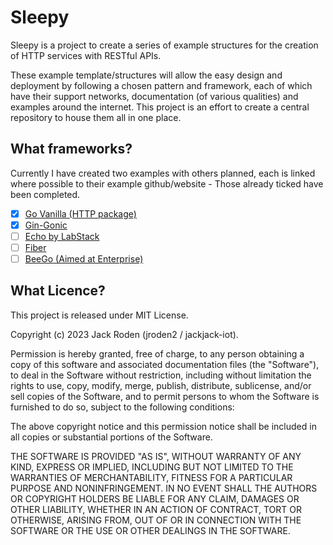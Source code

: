 
# Sleepy
Sleepy is a project to create a series of example structures for the creation of HTTP services with RESTful APIs.

These example template/structures will allow the easy design and deployment by following a chosen pattern and framework, each of which have their support networks, documentation (of various qualities) and examples around the internet. This project is an effort to create a central repository to house them all in one place.

## What frameworks?
Currently I have created two examples with others planned, each is linked where possible to their example github/website - Those already ticked have been completed.
 - [x] [Go Vanilla (HTTP package)](https://cs.opensource.google/go/go)
 - [x] [Gin-Gonic](https://github.com/gin-gonic/gin)
 - [ ] [Echo by LabStack](https://github.com/labstack/echo)
 - [ ] [Fiber](https://github.com/gofiber/fiber)
 - [ ] [BeeGo (Aimed at Enterprise)](https://github.com/beego/beego)

## What Licence?
This project is released under MIT License.

Copyright (c) 2023 Jack Roden (jroden2 / jackjack-iot).

Permission is hereby granted, free of charge, to any person obtaining a copy
of this software and associated documentation files (the "Software"), to deal
in the Software without restriction, including without limitation the rights
to use, copy, modify, merge, publish, distribute, sublicense, and/or sell
copies of the Software, and to permit persons to whom the Software is
furnished to do so, subject to the following conditions:

The above copyright notice and this permission notice shall be included in all
copies or substantial portions of the Software.

THE SOFTWARE IS PROVIDED "AS IS", WITHOUT WARRANTY OF ANY KIND, EXPRESS OR
IMPLIED, INCLUDING BUT NOT LIMITED TO THE WARRANTIES OF MERCHANTABILITY,
FITNESS FOR A PARTICULAR PURPOSE AND NONINFRINGEMENT. IN NO EVENT SHALL THE
AUTHORS OR COPYRIGHT HOLDERS BE LIABLE FOR ANY CLAIM, DAMAGES OR OTHER
LIABILITY, WHETHER IN AN ACTION OF CONTRACT, TORT OR OTHERWISE, ARISING FROM,
OUT OF OR IN CONNECTION WITH THE SOFTWARE OR THE USE OR OTHER DEALINGS IN THE SOFTWARE.
